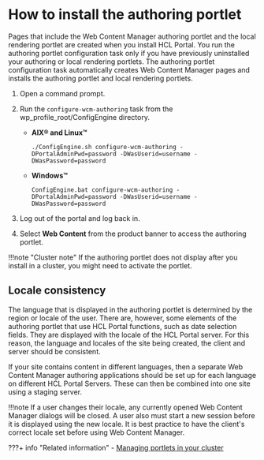 # How to install the authoring portlet

Pages that include the Web Content Manager authoring portlet and the local rendering portlet are created when you install HCL Portal. You run the authoring portlet configuration task only if you have previously uninstalled your authoring or local rendering portlets. The authoring portlet configuration task automatically creates Web Content Manager pages and installs the authoring portlet and local rendering portlets.

1.  Open a command prompt.
2.  Run the `configure-wcm-authoring` task from the wp_profile_root/ConfigEngine directory.
    -   **AIX® and Linux™**

        `./ConfigEngine.sh configure-wcm-authoring -DPortalAdminPwd=password -DWasUserid=username -DWasPassword=password`

    -   **Windows™**

        `ConfigEngine.bat configure-wcm-authoring -DPortalAdminPwd=password -DWasUserid=username -DWasPassword=password`

3.  Log out of the portal and log back in.
4.  Select **Web Content** from the product banner to access the authoring portlet.

!!!note "Cluster note"
    If the authoring portlet does not display after you install in a cluster, you might need to activate the portlet.

## Locale consistency

The language that is displayed in the authoring portlet is determined by the region or locale of the user. There are, however, some elements of the authoring portlet that use HCL Portal functions, such as date selection fields. They are displayed with the locale of the HCL Portal server. For this reason, the language and locales of the site being created, the client and server should be consistent.

If your site contains content in different languages, then a separate Web Content Manager authoring applications should be set up for each language on different HCL Portal Servers. These can then be combined into one site using a staging server.

!!!note
    If a user changes their locale, any currently opened Web Content Manager dialogs will be closed. A user also must start a new session before it is displayed using the new locale. It is best practice to have the client's correct locale set before using Web Content Manager.


???+ info "Related information"
    - [Managing portlets in your cluster](../../../deploy_dx/manage/config_cluster/managing_cluster/managing_portlets_in_cluster/index.md)

